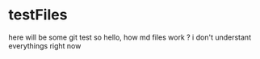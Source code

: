 # testFiles
here will be some git test
so hello, how md files work ? i don't understant everythings right now
